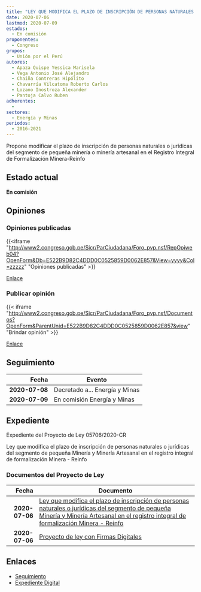 ```yaml
---
title: "LEY QUE MODIFICA EL PLAZO DE INSCRIPCIÓN DE PERSONAS NATURALES O JURÍDICAS DEL SEGMENTO DE PEQUEÑA MINERÍA Y MINERÍA ARTESANAL EN EL REGISTRO INTEGRAL DE FORMALIZACIÓN MINERA-REINFO"
date: 2020-07-06
lastmod: 2020-07-09
estados: 
  - En comisión
proponentes: 
  - Congreso
grupos: 
  - Unión por el Perú
autores: 
  - Apaza Quispe Yessica Marisela
  - Vega Antonio José Alejandro
  - Chaiña Contreras Hipólito
  - Chavarría Vilcatoma Roberto Carlos
  - Lozano Inostroza Alexander
  - Pantoja Calvo Ruben
adherentes: 
  - 
sectores: 
  - Energía y Minas
periodos: 
  - 2016-2021
---
```


Propone modificar el plazo de inscripción de personas naturales o jurídicas del segmento de pequeña minería o minería artesanal en el Registro Integral de Formalización Minera-Reinfo


## Estado actual

**En comisión**

## Opiniones

### Opiniones publicadas

{{<iframe "http://www2.congreso.gob.pe/Sicr/ParCiudadana/Foro_pvp.nsf/RepOpiweb04?OpenForm&Db=E522B9D82C4DDD0C0525859D0062E857&View=yyyy&Col=zzzzz" "Opiniones publicadas" >}}

[Enlace](http://www2.congreso.gob.pe/Sicr/ParCiudadana/Foro_pvp.nsf/RepOpiweb04?OpenForm&Db=E522B9D82C4DDD0C0525859D0062E857&View=yyyy&Col=zzzzz)
### Publicar opinión

{{< iframe "http://www2.congreso.gob.pe/Sicr/ParCiudadana/Foro_pvp.nsf/Documentos?OpenForm&ParentUnid=E522B9D82C4DDD0C0525859D0062E857&view" "Brindar opinión" >}}

[Enlace](http://www2.congreso.gob.pe/Sicr/ParCiudadana/Foro_pvp.nsf/Documentos?OpenForm&ParentUnid=E522B9D82C4DDD0C0525859D0062E857&view)

## Seguimiento

| Fecha | Evento |
|------:|--------|
| **2020-07-08** | Decretado a... Energía y Minas|
| **2020-07-09** | En comisión Energía y Minas|


## Expediente

Expediente del Proyecto de Ley 05706/2020-CR

Ley que modifica el plazo de inscripción de personas naturales o jurídicas del segmento de pequeña Minería y Minería Artesanal en el registro integral de formalización Minera - Reinfo


### Documentos del Proyecto de Ley

| Fecha | Documento |
|------:|--------|
| **2020-07-06** | [Ley que modifica el plazo de inscripción de personas naturales o jurídicas del segmento de pequeña Minería y Minería Artesanal en el registro integral de formalización Minera - Reinfo](http://www.leyes.congreso.gob.pe/Documentos/2016_2021/Proyectos_de_Ley_y_de_Resoluciones_Legislativas/PL05706-20200706.pdf) |
| **2020-07-06** | [Proyecto de ley con Firmas Digitales](http://www.leyes.congreso.gob.pe/Documentos/2016_2021/Proyectos_de_Ley_y_de_Resoluciones_Legislativas/Proyectos_Firmas_digitales/PL05706.pdf) |

## Enlaces 

- [Seguimiento](http://www2.congreso.gob.pe/Sicr/TraDocEstProc/CLProLey2016.nsf/f7fff46988ca05b1052578e100829cc7/3c70abe3bccf68c10525859e00005dd9?OpenDocument)
- [Expediente Digital](http://www2.congreso.gob.pe/Sicr/TraDocEstProc/CLProLey2016.nsf/f7fff46988ca05b1052578e100829cc7/3c70abe3bccf68c10525859e00005dd9?OpenDocument&Click=05257FB7005EB655.eb71d0cf91d8294e05256cdf006b5706/$Body/0.1C6C)
